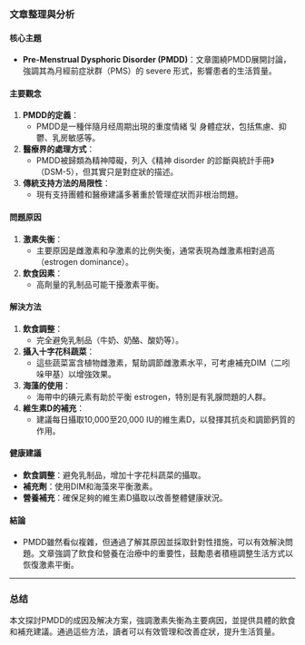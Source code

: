 ### 文章整理與分析

#### 核心主題
- **Pre-Menstrual Dysphoric Disorder (PMDD)**：文章圍繞PMDD展開討論，強調其為月經前症狀群（PMS）的 severe 形式，影響患者的生活質量。

#### 主要觀念
1. **PMDD的定義**：
   - PMDD是一種伴隨月经周期出現的重度情緒 및 身體症狀，包括焦慮、抑鬱、乳房敏感等。
2. **醫療界的處理方式**：
   - PMDD被歸類為精神障礙，列入《精神 disorder 的診斷與統計手冊》（DSM-5），但其實只是對症狀的描述。
3. **傳統支持方法的局限性**：
   - 現有支持團體和醫療建議多著重於管理症狀而非根治問題。

#### 問題原因
1. **激素失衡**：
   - 主要原因是雌激素和孕激素的比例失衡，通常表現為雌激素相對過高（estrogen dominance）。
2. **飲食因素**：
   - 高劑量的乳制品可能干擾激素平衡。

#### 解決方法
1. **飲食調整**：
   - 完全避免乳制品（牛奶、奶酪、酸奶等）。
2. **攝入十字花科蔬菜**：
   - 這些蔬菜富含植物雌激素，幫助調節雌激素水平，可考慮補充DIM（二吲哚甲基）以增強效果。
3. **海藻的使用**：
   - 海帶中的碘元素有助於平衡 estrogen，特別是有乳腺問題的人群。
4. **維生素D的補充**：
   - 建議每日攝取10,000至20,000 IU的維生素D，以發揮其抗炎和調節鈣質的作用。

#### 健康建議
- **飲食調整**：避免乳制品，增加十字花科蔬菜的攝取。
- **補充劑**：使用DIM和海藻來平衡激素。
- **營養補充**：確保足夠的維生素D攝取以改善整體健康狀況。

#### 結論
- PMDD雖然看似複雜，但通過了解其原因並採取針對性措施，可以有效解決問題。文章強調了飲食和營養在治療中的重要性，鼓勵患者積極調整生活方式以恢復激素平衡。

---

### 总结

本文探討PMDD的成因及解决方案，強調激素失衡為主要病因，並提供具體的飲食和補充建議。通過這些方法，讀者可以有效管理和改善症狀，提升生活質量。